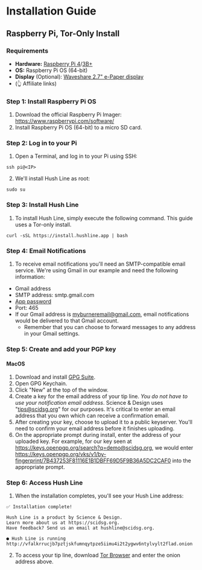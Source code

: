 # Installation Guide

## Raspberry Pi, Tor-Only Install

### Requirements
- **Hardware:** [Raspberry Pi 4](https://www.amazon.com/Raspberry-Model-2019-Quad-Bluetooth/dp/B07TC2BK1X/?&_encoding=UTF8&tag=scidsg-20&linkCode=ur2&linkId=ee402e41cd98b8767ed54b1531ed1666&camp=1789&creative=9325)/[3B+](https://www.amazon.com/ELEMENT-Element14-Raspberry-Pi-Motherboard/dp/B07P4LSDYV/?&_encoding=UTF8&tag=scidsg-20&linkCode=ur2&linkId=d76c1db453c42244fe465c9c56601303&camp=1789&creative=9325)
- **OS:** Raspberry Pi OS (64-bit)
- **Display** (Optional): [Waveshare 2.7" e-Paper display](https://www.amazon.com/2-7inch-HAT-Resolution-Electronic-Communicating/dp/B075FQKSZ9/?&_encoding=UTF8&tag=scidsg-20&linkCode=ur2&linkId=6963f1303b9d2b8ade8f92f37f2fda26&camp=1789&creative=9325)
- (👆 Affiliate links)

### Step 1: Install Raspberry Pi OS
1. Download the official Raspberry Pi Imager: https://www.raspberrypi.com/software/
2. Install Raspberry Pi OS (64-bit) to a micro SD card.

### Step 2: Log in to your Pi
1. Open a Terminal, and log in to your Pi using SSH:
```
ssh pi@<IP>
```
2. We'll install Hush Line as root:
```
sudo su
```

### Step 3: Install Hush Line

1. To install Hush Line, simply execute the following command. This guide uses a Tor-only install.
```
curl -sSL https://install.hushline.app | bash
```

### Step 4: Email Notifications

1. To receive email notifications you'll need an SMTP-compatible email service. We're using Gmail in our example and need the following information:
- Gmail address
- SMTP address: smtp.gmail.com
- [App password](https://support.google.com/accounts/answer/185833?hl=en)
- Port: 465
- If our Gmail address is myburneremail@gmail.com, email notifications would be delivered to that Gmail account.
  - Remember that you can choose to forward messages to any address in your Gmail settings.

### Step 5: Create and add your PGP key

#### MacOS

1. Download and install [GPG Suite](https://gpgtools.org/).
2. Open GPG Keychain.
3. Click "New" at the top of the window.
4. Create a key for the email address of your tip line. _You do not have to use your notification email address_. Science & Design uses "tips@scidsg.org" for our purposes. It's critical to enter an email address that you own which can receive a confirmation email.
5. After creating your key, choose to upload it to a public keyserver. You'll need to confirm your email address before it finishes uploading. 
6. On the appropriate prompt during install, enter the address of your uploaded key. For example, for our key seen at https://keys.openpgp.org/search?q=demo@scidsg.org, we would enter https://keys.openpgp.org/vks/v1/by-fingerprint/7B437253F81116E1B1DBFF69D5F9B36A5DC2CAF0 into the appropriate prompt.


### Step 6: Access Hush Line

1. When the installation completes, you'll see your Hush Line address:
```
✅ Installation complete!
                                               
Hush Line is a product by Science & Design. 
Learn more about us at https://scidsg.org.
Have feedback? Send us an email at hushline@scidsg.org.

● Hush Line is running
http://vfalkrrucjb7pztjskfumnqytpze5iimu4i2t2ygwv6ntylvylt2flad.onion
```
2. To access your tip line, download [Tor Browser](https://torproject.org/download) and enter the onion address above.

